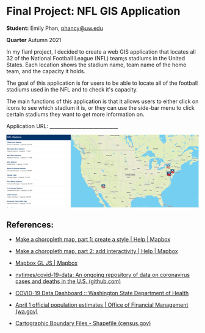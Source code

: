 # Final Project: NFL GIS Application
**Student:** Emily Phan, phancy@uw.edu

**Quarter** Autumn 2021

In my fianl project, I decided to create a web GIS application that locates all 32 of the National Football League (NFL) team;s stadiums in the United States. Each location shows the stadium name, team name of the home team, and the capacity it holds. 

The goal of this application is for users to be able to locate all of the football stadiums used in the NFL and to check it's capacity.

The main functions of this application is that it allows users to either click on icons to see which stadium it is, or they can use the side-bar menu to click certain stadiums they want to get more information on.

Application URL: ____________________________

![screenshot](img/screenshot.png)



## References:

- [Make a choropleth map, part 1: create a style | Help | Mapbox](https://docs.mapbox.com/help/tutorials/choropleth-studio-gl-pt-1/)
- [Make a choropleth map, part 2: add interactivity | Help | Mapbox](https://docs.mapbox.com/help/tutorials/choropleth-studio-gl-pt-2/)

- [Mapbox GL JS | Mapbox](https://docs.mapbox.com/mapbox-gl-js/guides/)
- [nytimes/covid-19-data: An ongoing repository of data on coronavirus cases and deaths in the U.S. (github.com)](https://github.com/nytimes/covid-19-data)

- [COVID-19 Data Dashboard :: Washington State Department of Health](https://www.doh.wa.gov/emergencies/covid19/datadashboard#tables)
- [April 1 official population estimates | Office of Financial Management (wa.gov)](https://ofm.wa.gov/washington-data-research/population-demographics/population-estimates/april-1-official-population-estimates)
- [Cartographic Boundary Files - Shapefile (census.gov)](https://www.census.gov/geographies/mapping-files/time-series/geo/carto-boundary-file.html)

